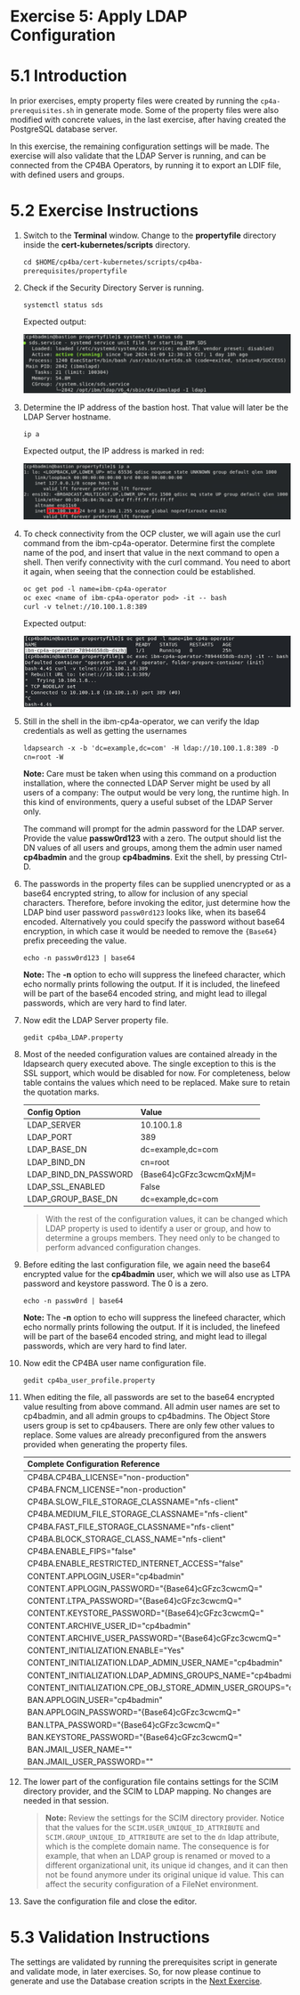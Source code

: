 # Exercise 5: Apply LDAP Configuration

# 5.1 Introduction

In prior exercises, empty property files were created by running the `cp4a-prerequisites.sh` in generate mode. Some of the property files were also modified with concrete values, in the last exercise, after having created the PostgreSQL database server. 

In this exercise, the remaining configuration settings will be made. The exercise will also validate that the LDAP Server is running, and can be connected from the CP4BA Operators, by running it to export an LDIF file, with defined users and groups. 

# 5.2 Exercise Instructions

1.	Switch to the **Terminal** window. Change to the **propertyfile** directory inside the **cert-kubernetes/scripts** directory.

    ```
    cd $HOME/cp4ba/cert-kubernetes/scripts/cp4ba-prerequisites/propertyfile
    ```
	
2.	Check if the Security Directory Server is running. 

    ```
    systemctl status sds
    ```

    Expected output:

    ![SDS running](Images/6.2-sds-running.png)
 
3.	Determine the IP address of the bastion host. That value will later be the LDAP Server hostname.

    ```
    ip a
    ```

    Expected output, the IP address is marked in red:
	
	![Determine IP Address of Bastion](Images/6.2-ip-addr.png)
 
4.	To check connectivity from the OCP cluster, we will again use the curl command from the ibm-cp4a-operator. Determine first the complete name of the pod, and insert that value in the next command to open a shell. Then verify connectivity with the curl command. You need to abort it again, when seeing that the connection could be established.

    ```
    oc get pod -l name=ibm-cp4a-operator
    oc exec <name of ibm-cp4a-operator pod> -it -- bash
    curl -v telnet://10.100.1.8:389
    ```

    Expected output:
	
	![Check Connectivity to LDAP Server](Images/6.2-ldap-connectivity.png)
 
5.	Still in the shell in the ibm-cp4a-operator, we can verify the ldap credentials as well as getting the usernames

    ```
    ldapsearch -x -b 'dc=example,dc=com' -H ldap://10.100.1.8:389 -D cn=root -W
    ```
	
	**Note:** Care must be taken when using this command on a production installation, where the connected LDAP Server might be used by all users of a company: The output would be very long, the runtime high. 
	In this kind of environments, query a useful subset of the LDAP Server only.

    The command will prompt for the admin password for the LDAP server. Provide the value **passw0rd123** with a zero. The output should list the DN values of all users and groups, among them the admin user named **cp4badmin** and the group **cp4badmins**. Exit the shell, by pressing Ctrl-D.
	
6.	The passwords in the property files can be supplied unencrypted or as a base64 encrypted string, to allow for inclusion of any special characters. Therefore, before invoking the editor, just determine 
    how the LDAP bind user password `passw0rd123` looks like, when its base64 encoded. Alternatively you could specify the password without base64 encryption, in which case it would be needed to 
    remove the `{Base64}` prefix preceeding the value. 

    ```
    echo -n passw0rd123 | base64
    ```

	**Note:** The **-n** option to echo will suppress the linefeed character, which echo normally prints following the output. If it is included, the linefeed will be part of the base64 encoded string, and might lead to illegal passwords, which are very hard to find later.
	
7.	Now edit the LDAP Server property file.

    ```
    gedit cp4ba_LDAP.property
    ```
	
8.	Most of the needed configuration values are contained already in the ldapsearch query executed above. The single exception to this is the SSL support, which would be disabled for now. For completeness, below table contains the values which need to be replaced. Make sure to retain the quotation marks. 

    | Config Option          | Value                     |
    | ---------------------- | ------------------------- |
    | LDAP_SERVER	         | 10.100.1.8                |
    | LDAP_PORT	             | 389                       |
    | LDAP_BASE_DN	         | dc=example,dc=com         |
    | LDAP_BIND_DN	         | cn=root                   |
    | LDAP_BIND_DN_PASSWORD	 | {Base64}cGFzc3cwcmQxMjM=  |
    | LDAP_SSL_ENABLED	     | False                     |
    | LDAP_GROUP_BASE_DN	 | dc=example,dc=com         |

    > With the rest of the configuration values, it can be changed which LDAP property is used to identify a user or group, and how to determine a groups members. They need only to be changed to perform advanced configuration changes.
	
9.	Before editing the last configuration file, we again need the base64 encrypted value for the **cp4badmin** user, which we will also use as LTPA password and keystore password. The 0 is a zero.

    ```
    echo -n passw0rd | base64
    ```
	
	**Note:** The **-n** option to echo will suppress the linefeed character, which echo normally prints following the output. If it is included, the linefeed will be part of the base64 encoded string, and might lead to illegal passwords, which are very hard to find later.
	
	
10.	Now edit the CP4BA user name configuration file.

    ```
    gedit cp4ba_user_profile.property
    ```

11.	When editing the file, all passwords are set to the base64 encrypted value resulting from above command. All admin user names are set to cp4badmin, and all admin groups to cp4badmins. The Object Store users group is set to cp4bausers. There are only few other values to replace. Some values are already preconfigured from the answers provided when generating the property files.

    | Complete Configuration Reference                     	                  |
	| ----------------------------------------------------------------------- |
    | CP4BA.CP4BA_LICENSE="non-production"                                    |
    | CP4BA.FNCM_LICENSE="non-production"                                     |
    | CP4BA.SLOW_FILE_STORAGE_CLASSNAME="nfs-client"                          |
    | CP4BA.MEDIUM_FILE_STORAGE_CLASSNAME="nfs-client"                        |
    | CP4BA.FAST_FILE_STORAGE_CLASSNAME="nfs-client"                          |
    | CP4BA.BLOCK_STORAGE_CLASS_NAME="nfs-client"                             |
    | CP4BA.ENABLE_FIPS="false"                                               |
    | CP4BA.ENABLE_RESTRICTED_INTERNET_ACCESS="false"                         |
    | CONTENT.APPLOGIN_USER="cp4badmin"                                       |
    | CONTENT.APPLOGIN_PASSWORD="{Base64}cGFzc3cwcmQ="                        |
    | CONTENT.LTPA_PASSWORD="{Base64}cGFzc3cwcmQ="                            |
    | CONTENT.KEYSTORE_PASSWORD="{Base64}cGFzc3cwcmQ="                        |
    | CONTENT.ARCHIVE_USER_ID="cp4badmin"                                     |
    | CONTENT.ARCHIVE_USER_PASSWORD="{Base64}cGFzc3cwcmQ="                    |
    | CONTENT_INITIALIZATION.ENABLE="Yes"                                     |
    | CONTENT_INITIALIZATION.LDAP_ADMIN_USER_NAME="cp4badmin"                 |
    | CONTENT_INITIALIZATION.LDAP_ADMINS_GROUPS_NAME="cp4badmins"             |
    | CONTENT_INITIALIZATION.CPE_OBJ_STORE_ADMIN_USER_GROUPS="cp4bausers"     |
    | BAN.APPLOGIN_USER="cp4badmin"                                           |
    | BAN.APPLOGIN_PASSWORD="{Base64}cGFzc3cwcmQ="                            |
    | BAN.LTPA_PASSWORD="{Base64}cGFzc3cwcmQ="                                |
    | BAN.KEYSTORE_PASSWORD="{Base64}cGFzc3cwcmQ="                            |
    | BAN.JMAIL_USER_NAME="<Optional>"                                        |
    | BAN.JMAIL_USER_PASSWORD="<Optional>"                                    |

12. The lower part of the configuration file contains settings for the SCIM directory provider, and the SCIM to LDAP mapping. No changes are needed in that session. 

    > **Note:** Review the settings for the SCIM directory provider. Notice that the values for the `SCIM.USER_UNIQUE_ID_ATTRIBUTE` and `SCIM.GROUP_UNIQUE_ID_ATTRIBUTE` are set to the 
    `dn` ldap attribute, which is the complete domain name. The consequence is for example, that when an LDAP group is renamed or moved to a different organizational unit, its unique id changes, and
    it can then not be found anymore under its original unique id value. This can affect the security configuration of a FileNet environment.

12.	Save the configuration file and close the editor.

# 5.3 Validation Instructions

The settings are validated by running the prerequisites script in generate and validate mode, in later exercises. So, for now please continue to generate and use the Database creation scripts in the [Next Exercise](Exercise-6-Generating-DBs.md).